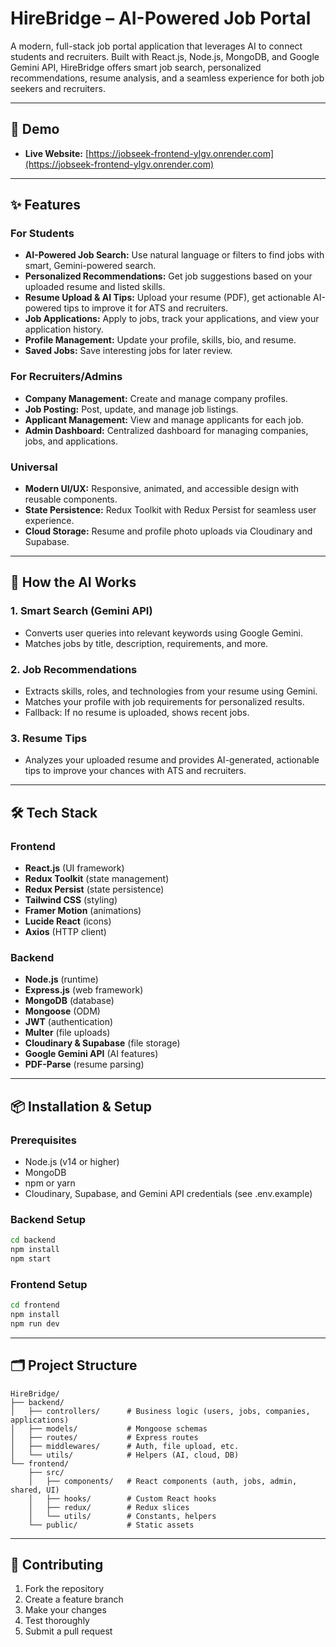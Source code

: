 # HireBridge – AI-Powered Job Portal

A modern, full-stack job portal application that leverages AI to connect students and recruiters. Built with React.js, Node.js, MongoDB, and Google Gemini API, HireBridge offers smart job search, personalized recommendations, resume analysis, and a seamless experience for both job seekers and recruiters.

---

## 🚀 Demo

- **Live Website:** [https://jobseek-frontend-ylgv.onrender.com](https://jobseek-frontend-ylgv.onrender.com)

---

## ✨ Features

### For Students
- **AI-Powered Job Search:** Use natural language or filters to find jobs with smart, Gemini-powered search.
- **Personalized Recommendations:** Get job suggestions based on your uploaded resume and listed skills.
- **Resume Upload & AI Tips:** Upload your resume (PDF), get actionable AI-powered tips to improve it for ATS and recruiters.
- **Job Applications:** Apply to jobs, track your applications, and view your application history.
- **Profile Management:** Update your profile, skills, bio, and resume.
- **Saved Jobs:** Save interesting jobs for later review.

### For Recruiters/Admins
- **Company Management:** Create and manage company profiles.
- **Job Posting:** Post, update, and manage job listings.
- **Applicant Management:** View and manage applicants for each job.
- **Admin Dashboard:** Centralized dashboard for managing companies, jobs, and applications.

### Universal
- **Modern UI/UX:** Responsive, animated, and accessible design with reusable components.
- **State Persistence:** Redux Toolkit with Redux Persist for seamless user experience.
- **Cloud Storage:** Resume and profile photo uploads via Cloudinary and Supabase.

---

## 🧠 How the AI Works

### 1. Smart Search (Gemini API)
- Converts user queries into relevant keywords using Google Gemini.
- Matches jobs by title, description, requirements, and more.

### 2. Job Recommendations
- Extracts skills, roles, and technologies from your resume using Gemini.
- Matches your profile with job requirements for personalized results.
- Fallback: If no resume is uploaded, shows recent jobs.

### 3. Resume Tips
- Analyzes your uploaded resume and provides AI-generated, actionable tips to improve your chances with ATS and recruiters.

---

## 🛠️ Tech Stack

### Frontend
- **React.js** (UI framework)
- **Redux Toolkit** (state management)
- **Redux Persist** (state persistence)
- **Tailwind CSS** (styling)
- **Framer Motion** (animations)
- **Lucide React** (icons)
- **Axios** (HTTP client)

### Backend
- **Node.js** (runtime)
- **Express.js** (web framework)
- **MongoDB** (database)
- **Mongoose** (ODM)
- **JWT** (authentication)
- **Multer** (file uploads)
- **Cloudinary & Supabase** (file storage)
- **Google Gemini API** (AI features)
- **PDF-Parse** (resume parsing)

---

## 📦 Installation & Setup

### Prerequisites
- Node.js (v14 or higher)
- MongoDB
- npm or yarn
- Cloudinary, Supabase, and Gemini API credentials (see .env.example)

### Backend Setup
```bash
cd backend
npm install
npm start
```

### Frontend Setup
```bash
cd frontend
npm install
npm run dev
```

---

## 🗂️ Project Structure

```
HireBridge/
├── backend/
│   ├── controllers/      # Business logic (users, jobs, companies, applications)
│   ├── models/           # Mongoose schemas
│   ├── routes/           # Express routes
│   ├── middlewares/      # Auth, file upload, etc.
│   └── utils/            # Helpers (AI, cloud, DB)
└── frontend/
    ├── src/
    │   ├── components/   # React components (auth, jobs, admin, shared, UI)
    │   ├── hooks/        # Custom React hooks
    │   ├── redux/        # Redux slices
    │   └── utils/        # Constants, helpers
    └── public/           # Static assets
```

---

## 🤝 Contributing

1. Fork the repository
2. Create a feature branch
3. Make your changes
4. Test thoroughly
5. Submit a pull request



